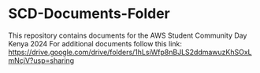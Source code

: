 # SCD-Documents-Folder
This repository contains documents for the AWS Student Community Day Kenya 2024
For additional documents follow this link: https://drive.google.com/drive/folders/1hLsiWfp8nBJLS2ddmawuzKhSOxLmNcjV?usp=sharing

